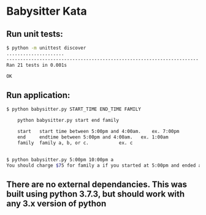 # Babysitter Kata

## Run unit tests:
```bash
$ python -m unittest discover
.....................
----------------------------------------------------------------------
Ran 21 tests in 0.001s

OK

```

## Run application:
```bash
$ python babysitter.py START_TIME END_TIME FAMILY

    python babysitter.py start end family

    start	start time between 5:00pm and 4:00am.	 ex. 7:00pm
    end		endtime between 5:00pm and 4:00am.	 ex. 1:00am
    family	family a, b, or c.			 ex. c
	
		
$ python babysitter.py 5:00pm 10:00pm a
You should charge $75 for family a if you started at 5:00pm and ended at 10:00pm
```


## There are no external dependancies. This was built using python 3.7.3, but should work with any 3.x version of python
